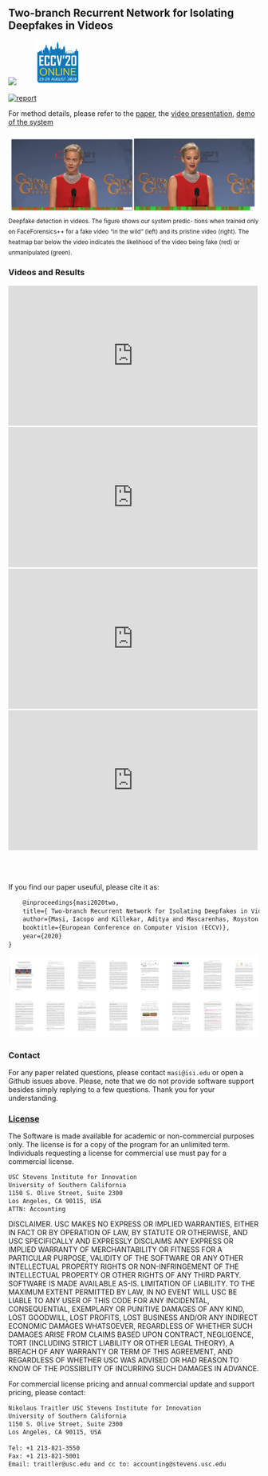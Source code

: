 ## Two-branch Recurrent Network for Isolating Deepfakes in Videos
<img src="https://www.isi.edu/images/isi-logo.jpg" width="200"/>&nbsp;&nbsp;&nbsp;&nbsp;&nbsp;&nbsp;&nbsp;&nbsp;&nbsp;&nbsp;<img src="images/eccv20.png" width="90"/>
 

[![report](https://img.shields.io/badge/arxiv-report-red)](https://arxiv.org/pdf/2008.03412)

For method details, please refer to the [paper](https://arxiv.org/pdf/2008.03412), the [video presentation](https://www.youtube.com/watch?v=X3N8QjV15d8&feature=youtu.be), [demo of the system](https://www.youtube.com/watch?v=RspKj9DtM9U)

<img src="images/logo.png" />
<sub> Deepfake detection in videos. The figure shows our system predic- tions when trained only on FaceForensics++ for a fake video “in the wild” (left) and its pristine video (right). The heatmap bar below the video indicates the likelihood of the video being fake (red) or unmanipulated (green).</sub>


### Videos and Results

<iframe width="500" height="280" src="https://www.youtube.com/embed/X3N8QjV15d8?controls=0" frameborder="0" allow="accelerometer; autoplay; clipboard-write; encrypted-media; gyroscope; picture-in-picture" allowfullscreen></iframe>
<br/>
<iframe width="500" height="280" src="https://www.youtube.com/embed/RspKj9DtM9U?controls=0" frameborder="0" allow="accelerometer; autoplay; clipboard-write; encrypted-media; gyroscope; picture-in-picture" allowfullscreen></iframe>
<br/>
<iframe width="500" height="280" src="https://www.youtube.com/embed/nbgkJAVyphs?controls=0" frameborder="0" allow="accelerometer; autoplay; clipboard-write; encrypted-media; gyroscope; picture-in-picture" allowfullscreen></iframe>
<br/>
<iframe width="500" height="280" src="https://www.youtube.com/embed/2e0KLUCXKlY?controls=0" frameborder="0" allow="accelerometer; autoplay; clipboard-write; encrypted-media; gyroscope; picture-in-picture" allowfullscreen></iframe>

<br/><br/>

If you find our paper useuful, please cite it as:

```latex
    @inproceedings{masi2020two,
    title={ Two-branch Recurrent Network for Isolating Deepfakes in Videos},
    author={Masi, Iacopo and Killekar, Aditya and Mascarenhas, Royston Marian and Gurudatt, Shenoy Pratik and AbdAlmageed, Wael},
    booktitle={European Conference on Computer Vision (ECCV)},
    year={2020}
}
```

<img src='images/eccv20_paper.png' />

### Contact
For any paper related questions, please contact `masi@isi.edu` or open a Github issues above. Please, note that we do not provide software support besides simply replying to a few questions. Thank you for your understanding.

### [License](LICENSE)
The Software is made available for academic or non-commercial purposes only. The license is for a copy of the program for an unlimited term. Individuals requesting a license for commercial use must pay for a commercial license.

    USC Stevens Institute for Innovation 
    University of Southern California 
    1150 S. Olive Street, Suite 2300 
    Los Angeles, CA 90115, USA 
    ATTN: Accounting 
 
DISCLAIMER. USC MAKES NO EXPRESS OR IMPLIED WARRANTIES, EITHER IN FACT OR BY OPERATION OF LAW, BY STATUTE OR OTHERWISE, AND USC SPECIFICALLY AND EXPRESSLY DISCLAIMS ANY EXPRESS OR IMPLIED WARRANTY OF MERCHANTABILITY OR FITNESS FOR A PARTICULAR PURPOSE, VALIDITY OF THE SOFTWARE OR ANY OTHER INTELLECTUAL PROPERTY RIGHTS OR NON-INFRINGEMENT OF THE INTELLECTUAL PROPERTY OR OTHER RIGHTS OF ANY THIRD PARTY. SOFTWARE IS MADE AVAILABLE AS-IS. LIMITATION OF LIABILITY. TO THE MAXIMUM EXTENT PERMITTED BY LAW, IN NO EVENT WILL USC BE LIABLE TO ANY USER OF THIS CODE FOR ANY INCIDENTAL, CONSEQUENTIAL, EXEMPLARY OR PUNITIVE DAMAGES OF ANY KIND, LOST GOODWILL, LOST PROFITS, LOST BUSINESS AND/OR ANY INDIRECT ECONOMIC DAMAGES WHATSOEVER, REGARDLESS OF WHETHER SUCH DAMAGES ARISE FROM CLAIMS BASED UPON CONTRACT, NEGLIGENCE, TORT (INCLUDING STRICT LIABILITY OR OTHER LEGAL THEORY), A BREACH OF ANY WARRANTY OR TERM OF THIS AGREEMENT, AND REGARDLESS OF WHETHER USC WAS ADVISED OR HAD REASON TO KNOW OF THE POSSIBILITY OF INCURRING SUCH DAMAGES IN ADVANCE.

For commercial license pricing and annual commercial update and support pricing, please contact:

 
    Nikolaus Traitler USC Stevens Institute for Innovation
    University of Southern California
    1150 S. Olive Street, Suite 2300
    Los Angeles, CA 90115, USA
 
    Tel: +1 213-821-3550
    Fax: +1 213-821-5001
    Email: traitler@usc.edu and cc to: accounting@stevens.usc.edu
